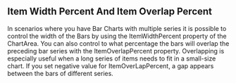 ## Item Width Percent And Item Overlap Percent
In scenarios where you have Bar Charts with multiple series it is possible to control the width of the Bars by using the ItemWidthPercent property of the ChartArea. You can also control to what percentage the bars will overlap the preceding bar series with the ItemOverlapPercent property. Overlapping is especially useful when a long series of items needs to fit in a small-size chart. If you set negative value for ItemOverLapPercent, a gap appears between the bars of different series.